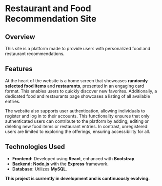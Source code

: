 # Restaurant and Food Recommendation Site
## Overview
This site is a platform made to provide users with personalized food and restaurant recommendations.

## Features
At the heart of the website is a home screen that showcases **randomly selected food items** and **restaurants**, presented in an engaging card format. This enables users to quickly discover new favorites. Additionally, a dedicated food and restaurants page showcases a listing of all available entries.

The website also supports user authentication, allowing individuals to register and log in to their accounts. This functionality ensures that only authenticated users can contribute to the platform by adding, editing or deleting new food items or restaurant entries. In contrast, unregistered users are limited to exploring the offerings, ensuring accessibility for all.

## Technologies Used
- **Frontend:** Developed using **React**, enhanced with **Bootstrap**. 
- **Backend:** **Node.js** with the **Express** framework. 
- **Database:** Utilizes **MySQL**. 

**This project is currently in development and is continuously evolving.**
